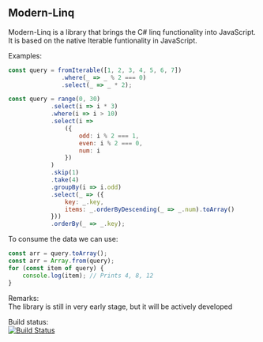 Modern-Linq
-------
Modern-Linq is a library that brings the C# linq functionality into JavaScript. It is based on the native Iterable funtionality in JavaScript.

Examples:
```js
const query = fromIterable([1, 2, 3, 4, 5, 6, 7])
               .where(_ => _ % 2 === 0)
               .select(_ => _ * 2);
```
```js 
const query = range(0, 30)
            .select(i => i * 3)
            .where(i => i > 10)
            .select(i =>
                ({
                    odd: i % 2 === 1,
                    even: i % 2 === 0,
                    num: i
                })
            )
            .skip(1)
            .take(4)
            .groupBy(i => i.odd)
            .select(_ => ({
                key: _.key,
                items: _.orderByDescending(_ => _.num).toArray()
            }))
            .orderBy(_ => _.key);
```

To consume the data we can use:
```js
const arr = query.toArray();
const arr = Array.from(query); 
for (const item of query) {
    console.log(item); // Prints 4, 8, 12
}
```

Remarks:  
    The library is still in very early stage, but it will be actively developed

Build status:  
[![Build Status](https://travis-ci.com/Indomitable/modern-linq.svg?branch=master)](https://travis-ci.com/Indomitable/modern-linq)
